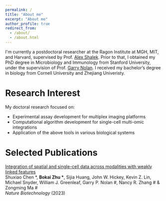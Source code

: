 ```yaml
---
permalink: /
title: "About me"
excerpt: "About me"
author_profile: true
redirect_from: 
  - /about/
  - /about.html
---
```


I'm currently a postdoctoral researcher at the Ragon Institute at MGH, MIT, and Harvard, supervised by Prof. [Alex Shalek](https://shaleklab.com/). Prior to that, I obtained my PhD degree in Microbiology and Immunology from Stanford University, under the supervision of Prof. [Garry Nolan](https://web.stanford.edu/group/nolan/index.html). I received my bachelor’s degree in biology from Cornell University and Zhejiang Univeristy.

Research Interest
======
My doctoral research focused on:

* Experimental assay development for multiplex imaging platforms
* Computational algorithm development for single-cell multi-omic integrations
* Application of the above tools in various biological systems

Selected Publications
======
[Integration of spatial and single-cell data across modalities with weakly linked features](https://www.nature.com/articles/s41587-023-01935-0)\
Shuxiao Chen \*, __Bokai Zhu \*__, Sijia Huang, John W. Hickey, Kevin Z. Lin, Michael Snyder, William J. Greenleaf, Garry P. Nolan \#, Nancy R. Zhang \# & Zongming Ma \#\
*Nature Biotechnology* (2023)